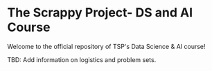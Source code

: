 # The Scrappy Project- DS and AI Course

Welcome to the official repository of TSP's Data Science & AI course! 

TBD: Add information on logistics and problem sets.